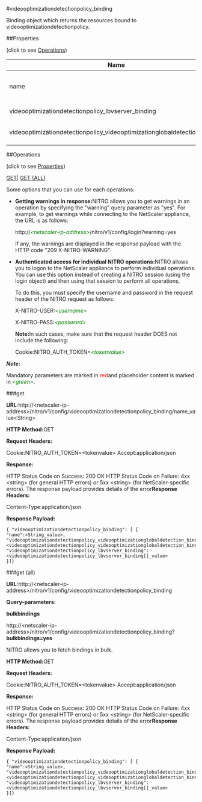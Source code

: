 #videooptimizationdetectionpolicy_binding

Binding object which returns the resources bound to videooptimizationdetectionpolicy.


##Properties 
<span>(click to see [Operations](#opera))</span>


<table><thead><tr><th>Name</th><th>Data Type</th><th>Permissions</th><th>Description</th></tr></thead><tbody><tr><td>name</td><td>&lt;String></td><td>Read-write</td><td>Name of the videooptimization detection policy for which to display settings.Must provide policy name.</td></tr><tr><td>videooptimizationdetectionpolicy_lbvserver_binding</td><td>&lt;videooptimizationdetectionpolicy_lbvserver_binding[]></td><td>Read-only</td><td>lbvserver that can be bound to videooptimizationdetectionpolicy.</td></tr><tr><td>videooptimizationdetectionpolicy_videooptimizationglobaldetection_binding</td><td>&lt;videooptimizationdetectionpolicy_videooptimizationglobaldetection_binding[]></td><td>Read-only</td><td>videooptimizationglobaldetection that can be bound to videooptimizationdetectionpolicy.</td></tr></tbody></table>
##Operations 
<span>(click to see [Properties](#prope))</span>


[GET]()| [GET (ALL)](#get-)


Some options that you can use for each operations:
<ul><li><p><b>Getting warnings in response:</b>NITRO allows you to get warnings in an operation by specifying the "warning" query parameter as "yes". For example, to get warnings while connecting to the NetScaler appliance, the URL is as follows:</p><p>http://<span style="color:green;font-style:italic;">&lt;netscaler-ip-address&gt;</span>/nitro/v1/config/login?warning=yes</p><p>If any, the warnings are displayed in the response payload with the HTTP code "209 X-NITRO-WARNING".</p></li><li><p><b>Authenticated access for individual NITRO operations:</b>NITRO allows you to logon to the NetScaler appliance to perform individual operations. You can use this option instead of creating a NITRO session (using the login object) and then using that session to perform all operations,</p><p>To do this, you must specify the username and password in the request header of the NITRO request as follows:</p><p>X-NITRO-USER:<span style="color:green;font-style:italic;">&lt;username&gt;</span></p><p>X-NITRO-PASS:<span style="color:green;font-style:italic;">&lt;password&gt;</span></p><p><b>Note:</b>In such cases, make sure that the request header DOES not include the following:</p><p>Cookie:NITRO_AUTH_TOKEN=<span style="color:green;font-style:italic;">&lt;tokenvalue&gt;</span></p></li></ul>



***Note:*** 
Mandatory parameters are marked in <span style="color:#FF0000;">red</span>and placeholder content is marked in <span style="color:green;font-style:italic">&lt;green&gt;</span>.

###get



<b>URL:</b>http://&lt;netscaler-ip-address&gt;/nitro/v1/config/videooptimizationdetectionpolicy_binding/name_value&lt;String&gt;
<b>HTTP Method:</b>GET
<b>Request Headers:</b>

Cookie:NITRO_AUTH_TOKEN=&lt;tokenvalue&gt;Accept:application/json

<b>Response:</b>
HTTP Status Code on Success: 200 OKHTTP Status Code on Failure: 4xx &lt;string&gt; (for general HTTP errors) or 5xx &lt;string&gt; (for NetScaler-specific errors). The response payload provides details of the error<b>Response Headers:</b>

Content-Type:application/json

<b>Response Payload: </b>```{ "videooptimizationdetectionpolicy_binding": [ {"name":<String_value>,"videooptimizationdetectionpolicy_videooptimizationglobaldetection_binding":<videooptimizationdetectionpolicy_videooptimizationglobaldetection_binding[]_value>,"videooptimizationdetectionpolicy_lbvserver_binding":<videooptimizationdetectionpolicy_lbvserver_binding[]_value>}]}```



###get (all)



<b>URL:</b>http://&lt;netscaler-ip-address&gt;/nitro/v1/config/videooptimizationdetectionpolicy_binding
<b>Query-parameters:</b>
<b>bulkbindings</b>
http://&lt;netscaler-ip-address&gt;/nitro/v1/config/videooptimizationdetectionpolicy_binding?<b>bulkbindings=yes</b>
NITRO allows you to fetch bindings in bulk.



<b>HTTP Method:</b>GET
<b>Request Headers:</b>

Cookie:NITRO_AUTH_TOKEN=&lt;tokenvalue&gt;Accept:application/json

<b>Response:</b>
HTTP Status Code on Success: 200 OKHTTP Status Code on Failure: 4xx &lt;string&gt; (for general HTTP errors) or 5xx &lt;string&gt; (for NetScaler-specific errors). The response payload provides details of the error<b>Response Headers:</b>

Content-Type:application/json

<b>Response Payload: </b>```{ "videooptimizationdetectionpolicy_binding": [ {"name":<String_value>,"videooptimizationdetectionpolicy_videooptimizationglobaldetection_binding":<videooptimizationdetectionpolicy_videooptimizationglobaldetection_binding[]_value>,"videooptimizationdetectionpolicy_lbvserver_binding":<videooptimizationdetectionpolicy_lbvserver_binding[]_value>}]}```



